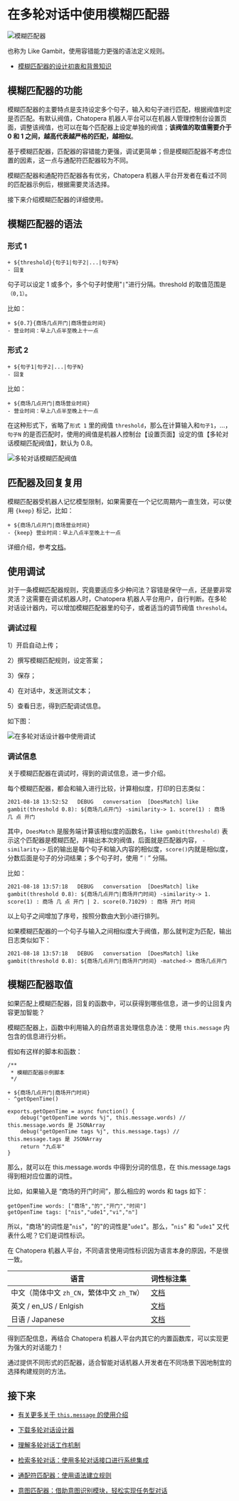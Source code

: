# 在多轮对话中使用模糊匹配器

![模糊匹配器](../../../../images/products/platform/image2021-8-18_10-15-50.png)

也称为 Like Gambit，使用容错能力更强的语法定义规则。

* [模糊匹配器的设计初衷和背景知识](https://docs.chatopera.com/products/chatbot-platform/explanations/gambit-like.html)

## 模糊匹配器的功能

模糊匹配器的主要特点是支持设定多个句子，输入和句子进行匹配，根据阀值判定是否匹配。有默认阀值，Chatopera 机器人平台可以在机器人管理控制台设置页面，调整该阀值，也可以在每个匹配器上设定单独的阀值；**该阀值的取值需要介于 0 和 1 之间，越高代表越严格的匹配，越相似**。

基于模糊匹配器，匹配器的容错能力更强，调试更简单；但是模糊匹配器不考虑位置的因素，这一点与通配符匹配器较为不同。

模糊匹配器和通配符匹配器各有优劣，Chatopera 机器人平台开发者在看过不同的匹配器示例后，根据需要灵活选择。

接下来介绍模糊匹配器的详细使用。

## 模糊匹配器的语法

### 形式 1

```语法
+ ${threshold}{句子1|句子2|...|句子N}
- 回复
```

句子可以设定 1 或多个，多个句子时使用"`|`"进行分隔。threshold 的取值范围是 `（0,1）`。

比如：

```脚本
+ ${0.7}{商场几点开门|商场营业时间}
- 营业时间：早上八点半至晚上十一点
```

### 形式 2

```语法
+ ${句子1|句子2|...|句子N}
- 回复
```

比如：

```脚本
+ ${商场几点开门|商场营业时间}
- 营业时间：早上八点半至晚上十一点
```

在这种形式下，省略了`形式 1` 里的阀值 `threshold`，那么在计算输入和`句子1`，...，`句子N` 的是否匹配时，使用的阀值是机器人控制台【设置页面】设定的值【多轮对话模糊匹配阀值】，默认为 0.8。

![多轮对话模糊匹配阀值](../../../../images/products/platform/image2021-8-17_19-49-27.png)

## 匹配器及回复复用

模糊匹配器受机器人记忆模型限制，如果需要在一个记忆周期内一直生效，可以使用 `{keep}` 标记，比如：

```脚本
+ ${商场几点开门|商场营业时间}
- {keep} 营业时间：早上八点半至晚上十一点
```

详细介绍，参考[文档](https://docs.chatopera.com/products/chatbot-platform/howto-guides/conv-state.html#匹配器及回复复用)。

## 使用调试

对于一条模糊匹配器规则，究竟要适应多少种问法？容错是保守一点，还是要非常灵活？这需要在调试机器人时，Chatopera 机器人平台用户，自行判断。在多轮对话设计器内，可以增加模糊匹配器里的句子，或者适当的调节阀值 `threshold`。

### 调试过程

1）开启自动上传；

2）撰写模糊匹配规则，设定答案；

3）保存；

4）在对话中，发送测试文本；

5）查看日志，得到匹配调试信息。

如下图：

![在多轮对话设计器中使用调试](../../../../images/products/platform/image2021-8-17_19-46-32.png)

### 调试信息

关于模糊匹配器在调试时，得到的调试信息，进一步介绍。

每个模糊匹配器，都会和输入进行比较，计算相似度，打印的日志类似：

```日志
2021-08-18 13:52:52   DEBUG   conversation  [DoesMatch] like gambit(threshold 0.8): ${商场几点开门} -similarity-> 1. score(1) : 商场 几 点 开门
```

其中，`DoesMatch` 是服务端计算该相似度的函数名，`like gambit(threshold)` 表示这个匹配器是模糊匹配，并输出本次的阀值，后面就是匹配器内容， `-similarity->` 后的输出是每个句子和输入内容的相似度，`score()`内就是相似度，分数后面是句子的分词结果；多个句子时，使用 “`｜`” 分隔。

比如：

```日志
2021-08-18 13:57:18   DEBUG   conversation  [DoesMatch] like gambit(threshold 0.8): ${商场几点开门|商场开门时间} -similarity-> 1. score(1) : 商场 几 点 开门 | 2. score(0.71029) : 商场 开门 时间
```

以上句子之间增加了序号，按照分数由大到小进行排列。

如果模糊匹配器的一个句子与输入之间相似度大于阀值，那么就判定为匹配，输出日志类似如下：

```日志
2021-08-18 13:57:18   DEBUG   conversation  [DoesMatch] like gambit(threshold 0.8): ${商场几点开门|商场开门时间} -matched-> 商场几点开门
```

## 模糊匹配器取值

如果匹配上模糊匹配器，回复的函数中，可以获得到哪些信息，进一步的让回复内容更加智能？

模糊匹配器上，函数中利用输入的自然语言处理信息办法：使用 `this.message` 内包含的信息进行分析。

假如有这样的脚本和函数：

```脚本
/**
 * 模糊匹配器示例脚本
 */

+ ${商场几点开门|商场开门时间}
- ^getOpenTime()
```

```函数
exports.getOpenTime = async function() {
    debug("getOpenTime words %j", this.message.words) // this.message.words 是 JSONArray
    debug("getOpenTime tags %j", this.message.tags) // this.message.tags 是 JSONArray
    return "九点半"
}
```

那么，就可以在 this.message.words 中得到分词的信息，在 this.message.tags 得到相对应位置的词性。

比如，如果输入是 “商场的开门时间”，那么相应的 words 和 tags 如下：

```日志
getOpenTime words: ["商场","的","开门","时间"]
getOpenTime tags: ["nis","ude1","vi","n"]
```

所以，"商场"的词性是"`nis`"，"的"的词性是"`ude1`"。那么，"`nis`" 和 "`ude1`" 又代表什么呢？它们是词性标识。

在 Chatopera 机器人平台，不同语言使用词性标识因为语言本身的原因，不是很一致。

| 语言                                       | 词性标注集                                                               |
| ------------------------------------------ | ------------------------------------------------------------------------ |
| 中文（简体中文 `zh_CN`，繁体中文 `zh_TW`） | [文档](https://docs.chatopera.com/products/chatbot-platform/appendix/nlp-tags.html#中文)           |
| 英文 / en_US / Enlgish                     | [文档](https://docs.chatopera.com/products/chatbot-platform/appendix/nlp-tags.html#english--英语)  |
| 日语 / Japanese                            | [文档](https://docs.chatopera.com/products/chatbot-platform/appendix/nlp-tags.html#日语--japanese) |
<!-- markup:table-caption 语言词性标识集合 -->

得到匹配信息，再结合 Chatopera 机器人平台内其它的内置函数库，可以实现更为强大的对话能力！

通过提供不同形式的匹配器，适合智能对话机器人开发者在不同场景下因地制宜的选择构建规则的方法。

## 接下来

* [有关更多关于 `this.message` 的使用介绍](https://docs.chatopera.com/products/chatbot-platform/references/func-builtin/message.html)

* [下载多轮对话设计器](https://docs.chatopera.com/products/chatbot-platform/howto-guides/cde-install.html)

* [理解多轮对话工作机制](https://docs.chatopera.com/products/chatbot-platform/explanations/query.html)

* [检索多轮对话：使用多轮对话接口进行系统集成](https://docs.chatopera.com/products/chatbot-platform/references/sdk/chatbot/chat.html#检索多轮对话)

* [通配符匹配器：使用语法建立规则](https://docs.chatopera.com/products/chatbot-platform/references/gambit-star.html)

* [意图匹配器：借助意图识别模块，轻松实现任务型对话](https://docs.chatopera.com/products/chatbot-platform/howto-guides/conv-gambit-intent.html)
